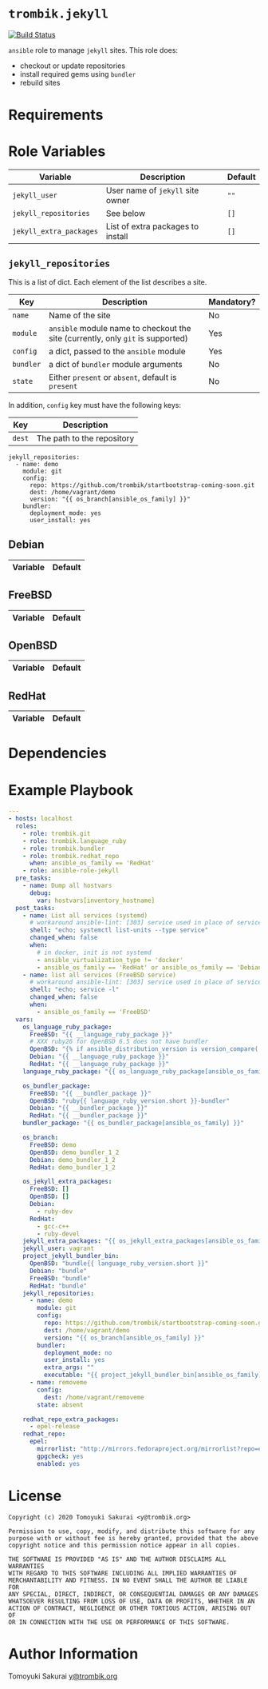 # `trombik.jekyll`

[![Build Status](https://travis-ci.com/trombik/trombik.jekyll.svg?branch=master)](https://travis-ci.com/trombik/trombik.jekyll)

`ansible` role to manage `jekyll` sites. This role does:

* checkout or update repositories
* install required gems using `bundler`
* rebuild sites

# Requirements

# Role Variables

| Variable | Description | Default |
|----------|-------------|---------|
| `jekyll_user` | User name of `jekyll` site owner | `""` |
| `jekyll_repositories` | See below | `[]` |
| `jekyll_extra_packages` | List of extra packages to install | `[]` |

## `jekyll_repositories`

This is a list of dict. Each element of the list describes a site.

| Key | Description | Mandatory? |
|-----|-------------|------------|
| `name` | Name of the site | No |
| `module` | `ansible` module name to checkout the site (currently, only `git` is supported) | Yes |
| `config` | a dict, passed to  the `ansible` module | Yes |
| `bundler` | a dict of `bundler` module arguments | No |
| `state` | Either `present` or `absent`, default is `present` | No |

In addition, `config` key must have the following keys:

| Key    | Description                |
|--------|----------------------------|
| `dest` | The path to the repository |

```
jekyll_repositories:
  - name: demo
    module: git
    config:
      repo: https://github.com/trombik/startbootstrap-coming-soon.git
      dest: /home/vagrant/demo
      version: "{{ os_branch[ansible_os_family] }}"
    bundler:
      deployment_mode: yes
      user_install: yes
```

## Debian

| Variable | Default |
|----------|---------|

## FreeBSD

| Variable | Default |
|----------|---------|

## OpenBSD

| Variable | Default |
|----------|---------|

## RedHat

| Variable | Default |
|----------|---------|

# Dependencies

# Example Playbook

```yaml
---
- hosts: localhost
  roles:
    - role: trombik.git
    - role: trombik.language_ruby
    - role: trombik.bundler
    - role: trombik.redhat_repo
      when: ansible_os_family == 'RedHat'
    - role: ansible-role-jekyll
  pre_tasks:
    - name: Dump all hostvars
      debug:
        var: hostvars[inventory_hostname]
  post_tasks:
    - name: List all services (systemd)
      # workaround ansible-lint: [303] service used in place of service module
      shell: "echo; systemctl list-units --type service"
      changed_when: false
      when:
        # in docker, init is not systemd
        - ansible_virtualization_type != 'docker'
        - ansible_os_family == 'RedHat' or ansible_os_family == 'Debian'
    - name: list all services (FreeBSD service)
      # workaround ansible-lint: [303] service used in place of service module
      shell: "echo; service -l"
      changed_when: false
      when:
        - ansible_os_family == 'FreeBSD'
  vars:
    os_language_ruby_package:
      FreeBSD: "{{ __language_ruby_package }}"
      # XXX ruby26 for OpenBSD 6.5 does not have bundler
      OpenBSD: "{% if ansible_distribution_version is version_compare('6.6', '>=') %}ruby%2.6{% else %}ruby%2.5{% endif %}"
      Debian: "{{ __language_ruby_package }}"
      RedHat: "{{ __language_ruby_package }}"
    language_ruby_package: "{{ os_language_ruby_package[ansible_os_family] }}"

    os_bundler_package:
      FreeBSD: "{{ __bundler_package }}"
      OpenBSD: "ruby{{ language_ruby_version.short }}-bundler"
      Debian: "{{ __bundler_package }}"
      RedHat: "{{ __bundler_package }}"
    bundler_package: "{{ os_bundler_package[ansible_os_family] }}"

    os_branch:
      FreeBSD: demo
      OpenBSD: demo_bundler_1_2
      Debian: demo_bundler_1_2
      RedHat: demo_bundler_1_2

    os_jekyll_extra_packages:
      FreeBSD: []
      OpenBSD: []
      Debian:
        - ruby-dev
      RedHat:
        - gcc-c++
        - ruby-devel
    jekyll_extra_packages: "{{ os_jekyll_extra_packages[ansible_os_family] }}"
    jekyll_user: vagrant
    project_jekyll_bundler_bin:
      OpenBSD: "bundle{{ language_ruby_version.short }}"
      Debian: "bundle"
      FreeBSD: "bundle"
      RedHat: "bundle"
    jekyll_repositories:
      - name: demo
        module: git
        config:
          repo: https://github.com/trombik/startbootstrap-coming-soon.git
          dest: /home/vagrant/demo
          version: "{{ os_branch[ansible_os_family] }}"
        bundler:
          deployment_mode: no
          user_install: yes
          extra_args: ""
          executable: "{{ project_jekyll_bundler_bin[ansible_os_family] }}"
      - name: removeme
        config:
          dest: /home/vagrant/removeme
        state: absent

    redhat_repo_extra_packages:
      - epel-release
    redhat_repo:
      epel:
        mirrorlist: "http://mirrors.fedoraproject.org/mirrorlist?repo=epel-{{ ansible_distribution_major_version }}&arch={{ ansible_architecture }}"
        gpgcheck: yes
        enabled: yes
```

# License

```
Copyright (c) 2020 Tomoyuki Sakurai <y@trombik.org>

Permission to use, copy, modify, and distribute this software for any
purpose with or without fee is hereby granted, provided that the above
copyright notice and this permission notice appear in all copies.

THE SOFTWARE IS PROVIDED "AS IS" AND THE AUTHOR DISCLAIMS ALL WARRANTIES
WITH REGARD TO THIS SOFTWARE INCLUDING ALL IMPLIED WARRANTIES OF
MERCHANTABILITY AND FITNESS. IN NO EVENT SHALL THE AUTHOR BE LIABLE FOR
ANY SPECIAL, DIRECT, INDIRECT, OR CONSEQUENTIAL DAMAGES OR ANY DAMAGES
WHATSOEVER RESULTING FROM LOSS OF USE, DATA OR PROFITS, WHETHER IN AN
ACTION OF CONTRACT, NEGLIGENCE OR OTHER TORTIOUS ACTION, ARISING OUT OF
OR IN CONNECTION WITH THE USE OR PERFORMANCE OF THIS SOFTWARE.
```

# Author Information

Tomoyuki Sakurai <y@trombik.org>
